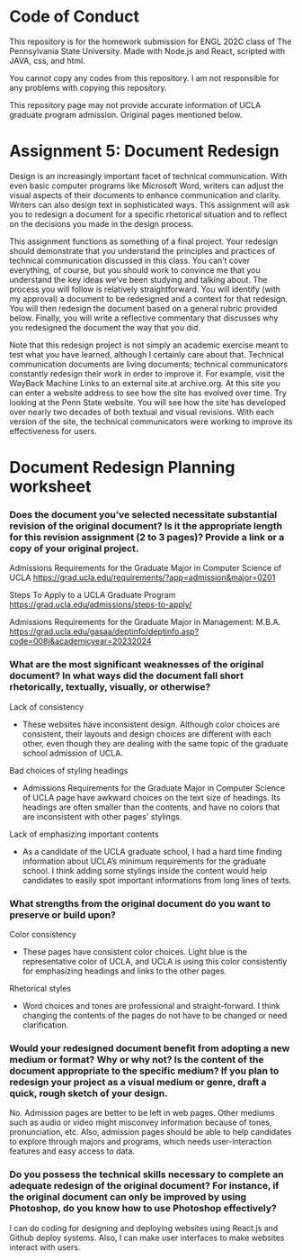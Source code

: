 # Code of Conduct
This repository is for the homework submission for ENGL 202C class of The Pennsylvania State University. Made with Node.js and React, scripted with JAVA, css, and html.

You cannot copy any codes from this repository. I am not responsible for any problems with copying this repository.

This repository page may not provide accurate information of UCLA graduate program admission. Original pages mentioned below.

# Assignment 5: Document Redesign
Design is an increasingly important facet of technical communication. With even basic computer programs like Microsoft Word, writers can adjust the visual aspects of their documents to enhance communication and clarity. Writers can also design text in sophisticated ways. This assignment will ask you to redesign a document for a specific rhetorical situation and to reflect on the decisions you made in the design process.

This assignment functions as something of a final project. Your redesign should demonstrate that you understand the principles and practices of technical communication discussed in this class. You can’t cover everything, of course, but you should work to convince me that you understand the key ideas we’ve been studying and talking about. The process you will follow is relatively straightforward. You will identify (with my approval) a document to be redesigned and a context for that redesign. You will then redesign the document based on a general rubric provided below. Finally, you will write a reflective commentary that discusses why you redesigned the document the way that you did.

Note that this redesign project is not simply an academic exercise meant to test what you have learned, although I certainly care about that. Technical communication documents are living documents; technical communicators constantly redesign their work in order to improve it. For example, visit the WayBack Machine Links to an external site.at archive.org. At this site you can enter a website address to see how the site has evolved over time. Try looking at the Penn State website. You will see how the site has developed over nearly two decades of both textual and visual revisions. With each version of the site, the technical communicators were working to improve its effectiveness for users.

# Document Redesign Planning worksheet
### Does the document you’ve selected necessitate substantial revision of the original document? Is it the appropriate length for this revision assignment (2 to 3 pages)? Provide a link or a copy of your original project.

Admissions Requirements for the Graduate Major in Computer Science of UCLA
https://grad.ucla.edu/requirements/?app=admission&major=0201

Steps To Apply to a UCLA Graduate Program
https://grad.ucla.edu/admissions/steps-to-apply/

Admissions Requirements for the Graduate Major in Management: M.B.A.
https://grad.ucla.edu/gasaa/deptinfo/deptinfo.asp?code=008j&academicyear=20232024


### What are the most significant weaknesses of the original document? In what ways did the document fall short rhetorically, textually, visually, or otherwise?

Lack of consistency
-	These websites have inconsistent design. Although color choices are consistent, their layouts and design choices are different with each other, even though they are dealing with the same topic of the graduate school admission of UCLA.

Bad choices of styling headings
-	Admissions Requirements for the Graduate Major in Computer Science of UCLA page have awkward choices on the text size of headings. Its headings are often smaller than the contents, and have no colors that are inconsistent with other pages' stylings. 

Lack of emphasizing important contents
-	As a candidate of the UCLA graduate school, I had a hard time finding information about UCLA’s minimum requirements for the graduate school. I think adding some stylings inside the content would help candidates to easily spot important informations from long lines of texts.


### What strengths from the original document do you want to preserve or build upon?

Color consistency
-	These pages have consistent color choices. Light blue is the representative color of UCLA, and UCLA is using this color consistently for emphasizing headings and links to the other pages.

Rhetorical styles
-	Word choices and tones are professional and straight-forward. I think changing the contents of the pages do not have to be changed or need clarification.


### Would your redesigned document benefit from adopting a new medium or format? Why or why not? Is the content of the document appropriate to the specific medium? If you plan to redesign your project as a visual medium or genre, draft a quick, rough sketch of your design.

No. Admission pages are better to be left in web pages. Other mediums such as audio or video might misconvey information because of tones, pronunciation, etc. Also, admission pages should be able to help candidates to explore through majors and programs, which needs user-interaction features and easy access to data.


### Do you possess the technical skills necessary to complete an adequate redesign of the original document? For instance, if the original document can only be improved by using Photoshop, do you know how to use Photoshop effectively?

I can do coding for designing and deploying websites using React.js and Github deploy systems. Also, I can make user interfaces to make websites interact with users.


